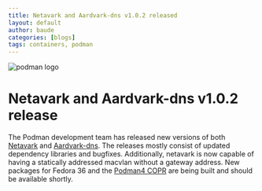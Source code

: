 ```yaml
---
title: Netavark and Aardvark-dns v1.0.2 released
layout: default
author: baude
categories: [blogs]
tags: containers, podman
---
```



![podman logo](https://podman.io/images/podman.svg)

# Netavark and Aardvark-dns v1.0.2 release

The Podman development team has released new versions of both
[Netavark](https://github.com/containers/netavark/releases/tag/v1.0.2) and
[Aardvark-dns](https://github.com/containers/aardvark-dns/releases/tag/v1.0.2).  The releases mostly consist of
updated dependency libraries and bugfixes.  Additionally, netavark is now capable of having a statically addressed
macvlan without a gateway address.  New packages for Fedora 36 and the
[Podman4 COPR](https://copr.fedorainfracloud.org/coprs/rhcontainerbot/podman4/) are being built and should be
available shortly.